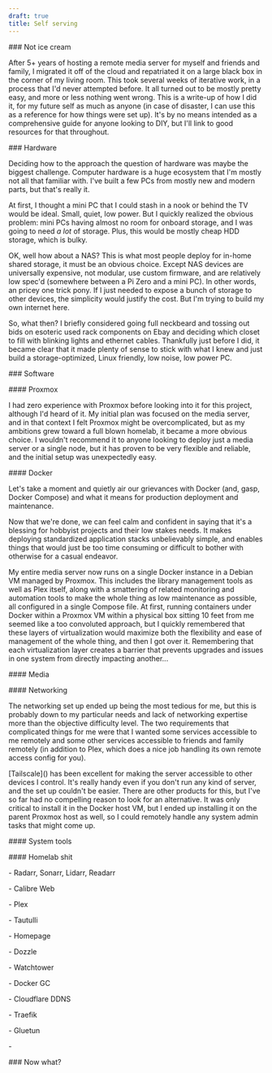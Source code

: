 ```yaml
---
draft: true
title: Self serving
---
```

\### Not ice cream

After 5+ years of hosting a remote media server for myself and friends and family, I migrated it off of the cloud and repatriated it on a large black box in the corner of my living room. This took several weeks of iterative work, in a process that I'd never attempted before. It all turned out to be mostly pretty easy, and more or less nothing went wrong. This is a write-up of how I did it, for my future self as much as anyone (in case of disaster, I can use this as a reference for how things were set up). It's by no means intended as a comprehensive guide for anyone looking to DIY, but I'll link to good resources for that throughout.

\### Hardware

Deciding how to the approach the question of hardware was maybe the biggest challenge. Computer hardware is a huge ecosystem that I'm mostly not all that familiar with. I've built a few PCs from mostly new and modern parts, but that's really it.

At first, I thought a mini PC that I could stash in a nook or behind the TV would be ideal. Small, quiet, low power. But I quickly realized the obvious problem: mini PCs having almost no room for onboard storage, and I was going to need _a lot_ of storage. Plus, this would be mostly cheap HDD storage, which is bulky.

OK, well how about a NAS? This is what most people deploy for in-home shared storage, it must be an obvious choice. Except NAS devices are universally expensive, not modular, use custom firmware, and are relatively low spec'd (somewhere between a Pi Zero and a mini PC). In other words, an pricey one trick pony. If I just needed to expose a bunch of storage to other devices, the simplicity would justify the cost. But I'm trying to build my own internet here.

So, what then? I briefly considered going full neckbeard and tossing out bids on esoteric used rack components on Ebay and deciding which closet to fill with blinking lights and ethernet cables. Thankfully just before I did, it became clear that it made plenty of sense to stick with what I knew and just build a storage-optimized, Linux friendly, low noise, low power PC.

\### Software

\#### Proxmox

I had zero experience with Proxmox before looking into it for this project, although I'd heard of it. My initial plan was focused on the media server, and in that context I felt Proxmox might be overcomplicated, but as my ambitions grew toward a full blown homelab, it became a more obvious choice. I wouldn't recommend it to anyone looking to deploy just a media server or a single node, but it has proven to be very flexible and reliable, and the initial setup was unexpectedly easy.

\#### Docker

Let's take a moment and quietly air our grievances with Docker (and, gasp, Docker Compose) and what it means for production deployment and maintenance.

Now that we're done, we can feel calm and confident in saying that it's a blessing for hobbyist projects and their low stakes needs. It makes deploying standardized application stacks unbelievably simple, and enables things that would just be too time consuming or difficult to bother with otherwise for a casual endeavor.

My entire media server now runs on a single Docker instance in a Debian VM managed by Proxmox. This includes the library management tools as well as Plex itself, along with a smattering of related monitoring and automation tools to make the whole thing as low maintenance as possible, all configured in a single Compose file. At first, running containers under Docker within a Proxmox VM within a physical box sitting 10 feet from me seemed like a too convoluted approach, but I quickly remembered that these layers of virtualization would maximize both the flexibility and ease of management of the whole thing, and then I got over it. Remembering that each virtualization layer creates a barrier that prevents upgrades and issues in one system from directly impacting another...

\#### Media

\#### Networking

The networking set up ended up being the most tedious for me, but this is probably down to my particular needs and lack of networking expertise more than the objective difficulty level. The two requirements that complicated things for me were that I wanted some services accessible to me remotely and some other services accessible to friends and family remotely (in addition to Plex, which does a nice job handling its own remote access config for you).

\[Tailscale\]() has been excellent for making the server accessible to other devices I control. It's really handy even if you don't run any kind of server, and the set up couldn't be easier. There are other products for this, but I've so far had no compelling reason to look for an alternative. It was only critical to install it in the Docker host VM, but I ended up installing it on the parent Proxmox host as well, so I could remotely handle any system admin tasks that might come up.

\#### System tools

\#### Homelab shit

\- Radarr, Sonarr, Lidarr, Readarr

\- Calibre Web

\- Plex

\- Tautulli

\- Homepage

\- Dozzle

\- Watchtower

\- Docker GC

\- Cloudflare DDNS

\- Traefik

\- Gluetun

\-

\### Now what?